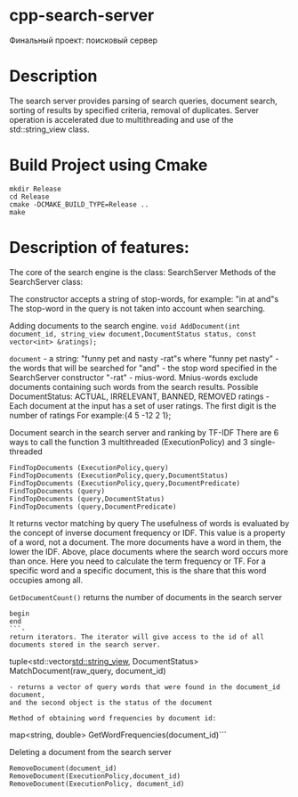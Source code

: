 # cpp-search-server
Финальный проект: поисковый сервер

# Description
The search server provides parsing of search queries, document search, sorting of results by specified criteria, removal of duplicates. Server operation is accelerated due to multithreading and use of the std::string_view class.

# Build Project using Cmake
```
mkdir Release
cd Release
cmake -DCMAKE_BUILD_TYPE=Release ..
make
```

# Description of features:
The core of the search engine is the class: SearchServer
Methods of the SearchServer class:

The constructor accepts a string of stop-words, for example: "in at and"s
The stop-word in the query is not taken into account when searching.

Adding documents to the search engine. 
`void AddDocument(int document_id, string_view document,DocumentStatus status, const vector<int> &ratings);`

`document` - a string: "funny pet and nasty -rat"s
where "funny pet nasty" - the words that will be searched for
"and" - the stop word specified in the SearchServer constructor
"-rat" - mius-word.
Mnius-words exclude documents containing such words from the search results.
Possible DocumentStatus: ACTUAL, IRRELEVANT, BANNED, REMOVED
ratings - Each document at the input has a set of user ratings.
The first digit is the number of ratings
For example:{4 5 -12 2 1};

Document search in the search server and ranking by TF-IDF
There are 6 ways to call the function 3 multithreaded (ExecutionPolicy) and 3 single-threaded
```
FindTopDocuments (ExecutionPolicy,query)
FindTopDocuments (ExecutionPolicy,query,DocumentStatus)
FindTopDocuments (ExecutionPolicy,query,DocumentPredicate)
FindTopDocuments (query)
FindTopDocuments (query,DocumentStatus)
FindTopDocuments (query,DocumentPredicate)
```
It returns vector matching by query
The usefulness of words is evaluated by the concept of inverse document frequency or IDF.
This value is a property of a word, not a document.
The more documents have a word in them, the lower the IDF.
Above, place documents where the search word occurs more than once.
Here you need to calculate the term frequency or TF.
For a specific word and a specific document, this is the share that this word occupies among all.

```GetDocumentCount()``` 
returns the number of documents in the search server

```
begin
end
```-
return iterators. The iterator will give access to the id of all documents stored in the search server.
```
tuple<std::vector<std::string_view>, DocumentStatus> MatchDocument(raw_query, document_id)
```
- returns a vector of query words that were found in the document_id document,
and the second object is the status of the document

Method of obtaining word frequencies by document id:
```
map<string, double> GetWordFrequencies(document_id)```

Deleting a document from the search server
```
RemoveDocument(document_id)
RemoveDocument(ExecutionPolicy,document_id)
RemoveDocument(ExecutionPolicy, document_id)
```
